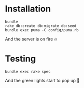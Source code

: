 # Installation
```
bundle
rake db:create db:migrate db:seed
bundle exec puma -C config/puma.rb
```
And the server is on fire 🔥

# Testing
```
bundle exec rake spec
```
And the green lights start to pop up 💚
